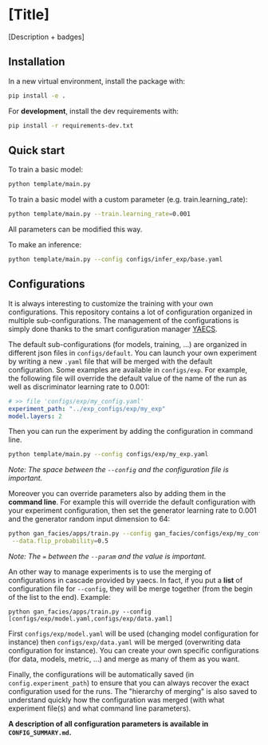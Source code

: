 
# [Title]

[Description + badges]

## Installation

In a new virtual environment, install the package with:

```bash
pip install -e .
```

For **development**, install the dev requirements with:

```bash
pip install -r requirements-dev.txt
```

## Quick start

To train a basic model:

```bash
python template/main.py
```

To train a basic model with a custom parameter (e.g. train.learning_rate):

```bash
python template/main.py --train.learning_rate=0.001
```

All parameters can be modified this way.

To make an inference:

```bash
python template/main.py --config configs/infer_exp/base.yaml
```

## Configurations

It is always interesting to customize the training with your own configurations.
This repository contains a lot of configuration organized in multiple sub-configurations.
The management of the configurations is simply done thanks to the smart configuration
manager [YAECS](https://github.com/valentingol/yaecs).

The default sub-configurations (for models, training, ...) are organized in
different json files in `configs/default`. You can launch your own experiment by
writing a new `.yaml` file that will be merged with the default configuration.
Some examples are available in `configs/exp`. For example, the following file
will override the default value of the name of the run as well as discriminator
learning rate to 0.001:

```yaml
# >> file 'configs/exp/my_config.yaml'
experiment_path: "../exp_configs/exp/my_exp"
model.layers: 2
```

Then you can run the experiment by adding the configuration in command line.

```bash
python template/main.py --config configs/exp/my_exp.yaml
```

*Note: The space between the `--config` and the configuration file is important.*

Moreover you can override parameters also by adding them in the **command line**.
For example this will override the default configuration with your experiment
configuration, then set the generator learning rate to 0.001 and the generator
random input dimension to 64:

```bash
python gan_facies/apps/train.py --config gan_facies/configs/exp/my_config.yaml --training.epochs=5\
 --data.flip_probability=0.5
```

*Note: The `=` between the `--param` and the value is important.*

An other way to manage experiments is to use the merging of configurations
in cascade provided by yaecs. In fact, if you put a **list** of configuration
file for `--config`, they will be merge together (from the begin of the list
to the end). Example:

```batch
python gan_facies/apps/train.py --config [configs/exp/model.yaml,configs/exp/data.yaml]
```

First `configs/exp/model.yaml` will be used (changing model configuration for instance)
then `configs/exp/data.yaml` will be merged (overwriting data configuration for instance).
You can create your own specific configurations (for data, models, metric, ...)
and merge as many of them as you want.

Finally, the configurations will be automatically saved (in `config.experiment_path`)
to ensure that you can always recover the exact configuration used for the runs.
The "hierarchy of merging" is also saved to understand quickly how the configuration
was merged (with what experiment file(s) and what command line parameters).

**A description of all configuration parameters is available in `CONFIG_SUMMARY.md`.**
